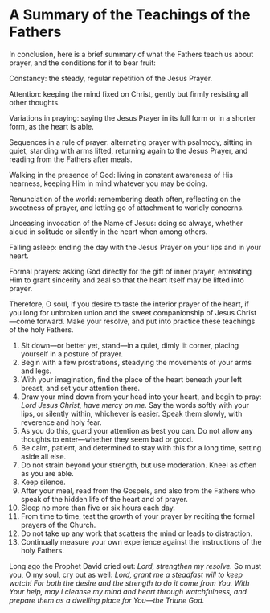 # A Summary of the Teachings of the Fathers

In conclusion, here is a brief summary of what the Fathers teach us about prayer, and the conditions for it to bear fruit:

Constancy: the steady, regular repetition of the Jesus Prayer.

Attention: keeping the mind fixed on Christ, gently but firmly resisting all other thoughts.

Variations in praying: saying the Jesus Prayer in its full form or in a shorter form, as the heart is able.

Sequences in a rule of prayer: alternating prayer with psalmody, sitting in quiet, standing with arms lifted, returning again to the Jesus Prayer, and reading from the Fathers after meals.

Walking in the presence of God: living in constant awareness of His nearness, keeping Him in mind whatever you may be doing.

Renunciation of the world: remembering death often, reflecting on the sweetness of prayer, and letting go of attachment to worldly concerns.

Unceasing invocation of the Name of Jesus: doing so always, whether aloud in solitude or silently in the heart when among others.

Falling asleep: ending the day with the Jesus Prayer on your lips and in your heart.

Formal prayers: asking God directly for the gift of inner prayer, entreating Him to grant sincerity and zeal so that the heart itself may be lifted into prayer.

Therefore, O soul, if you desire to taste the interior prayer of the heart, if you long for unbroken union and the sweet companionship of Jesus Christ—come forward. Make your resolve, and put into practice these teachings of the holy Fathers.

1. Sit down—or better yet, stand—in a quiet, dimly lit corner, placing yourself in a posture of prayer.
2. Begin with a few prostrations, steadying the movements of your arms and legs.
3. With your imagination, find the place of the heart beneath your left breast, and set your attention there.
4. Draw your mind down from your head into your heart, and begin to pray: *Lord Jesus Christ, have mercy on me.* Say the words softly with your lips, or silently within, whichever is easier. Speak them slowly, with reverence and holy fear.
5. As you do this, guard your attention as best you can. Do not allow any thoughts to enter—whether they seem bad or good.
6. Be calm, patient, and determined to stay with this for a long time, setting aside all else.
7. Do not strain beyond your strength, but use moderation. Kneel as often as you are able.
8. Keep silence.
9. After your meal, read from the Gospels, and also from the Fathers who speak of the hidden life of the heart and of prayer.
10. Sleep no more than five or six hours each day.
11. From time to time, test the growth of your prayer by reciting the formal prayers of the Church.
12. Do not take up any work that scatters the mind or leads to distraction.
13. Continually measure your own experience against the instructions of the holy Fathers.

Long ago the Prophet David cried out: *Lord, strengthen my resolve.* So must you, O my soul, cry out as well: *Lord, grant me a steadfast will to keep watch! For both the desire and the strength to do it come from You. With Your help, may I cleanse my mind and heart through watchfulness, and prepare them as a dwelling place for You—the Triune God.*
